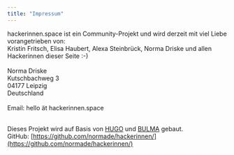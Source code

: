 ```yaml
---
title: "Impressum"
---
```


hackerinnen.space ist ein Community-Projekt und wird derzeit mit viel Liebe vorangetrieben von:\
Kristin Fritsch, Elisa Haubert, Alexa Steinbrück, Norma Driske und allen Hackerinnen dieser Seite :-)<br><br>
Norma Driske\
Kutschbachweg 3\
04177 Leipzig\
Deutschland<br><br>
Email: hello ät hackerinnen.space<br><br>

Dieses Projekt wird auf Basis von [HUGO](https://gohugo.io/) und [BULMA](https://bulma.io/) gebaut.\
GitHub: [https://github.com/normade/hackerinnen/](https://github.com/normade/hackerinnen/)
